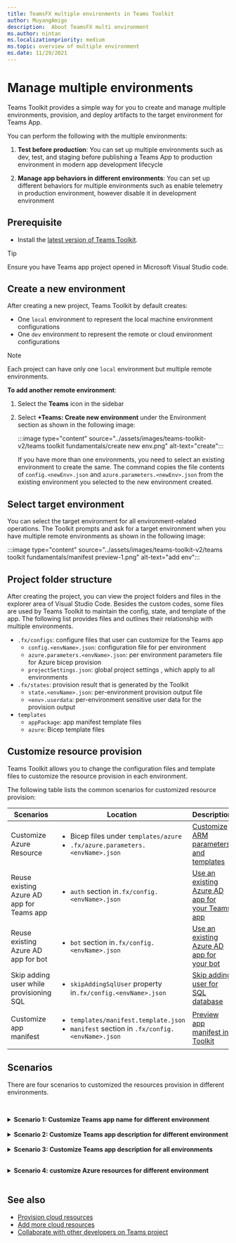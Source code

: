 ```yaml
---
title: TeamsFX multiple environments in Teams Toolkit
author: MuyangAmigo
description:  About TeamsFX multi environment
ms.author: nintan
ms.localizationpriority: medium
ms.topic: overview of multiple environment
ms.date: 11/29/2021
---
```


# Manage multiple environments

 Teams Toolkit provides a simple way for you to create and manage multiple environments, provision, and deploy artifacts to the target environment for Teams App.

 You can perform the following with the multiple environments:

1. **Test before production**: You can set up multiple environments such as dev, test, and staging before publishing a Teams App to production environment in modern app development lifecycle

2. **Manage app behaviors in different environments**: You can set up different behaviors for multiple environments such as enable telemetry in production environment, however disable it in development environment

## Prerequisite

* Install the [latest version of Teams Toolkit](https://marketplace.visualstudio.com/items?itemName=TeamsDevApp.ms-teams-vscode-extension).

> [!TIP]
> Ensure you have Teams app project opened in Microsoft Visual Studio code.

## Create a new environment

After creating a new project, Teams Toolkit by default creates:

* One `local` environment to represent the local machine environment configurations
* One `dev` environment to represent the remote or cloud environment configurations

> [!NOTE]
> Each project can have only one `local` environment but multiple remote environments.

**To add another remote environment**:

1. Select the **Teams** icon in the sidebar
2. Select **+Teams: Create new environment** under the Environment section as shown in the following image:

   :::image type="content" source="../assets/images/teams-toolkit-v2/teams toolkit fundamentals/create new env.png" alt-text="create":::

   If you have more than one environments, you need to select an existing environment to create the same. The command copies the file contents of `config.<newEnv>.json` and `azure.parameters.<newEnv>.json` from the existing environment you selected to the new environment created.

## Select target environment

You can select the target environment for all environment-related operations. The Toolkit prompts and ask for a target environment when you have multiple remote environments as shown in the following image:

:::image type="content" source="../assets/images/teams-toolkit-v2/teams toolkit fundamentals/manifest preview-1.png" alt-text="add env":::

## Project folder structure

After creating the project, you can view the project folders and files in the explorer area of Visual Studio Code. Besides the custom codes, some files are used by Teams Toolkit to maintain the config, state, and template of the app. The following list provides files and outlines their relationship with multiple environments.

* `.fx/configs`: configure files that user can customize for the Teams app
  * `config.<envName>.json`: configuration file for per environment 
  * `azure.parameters.<envName>.json`: per environment parameters file for Azure bicep provision
  * `projectSettings.json`: global project settings , which apply to all environments
* `.fx/states`: provision result that is generated by the Toolkit
  * `state.<envName>.json`: per-environment provision output file
  * `<env>.userdata`: per-environment sensitive user data for the provision output
* `templates`
  * `appPackage`: app manifest template files
  * `azure`: Bicep template files

## Customize resource provision

Teams Toolkit allows you to change the configuration files and template files to customize the resource provision in each environment.

The following table lists the common scenarios for customized resource provision:

| Scenarios | Location| Description |
| --- | --- | --- |
| Customize Azure Resource | <ul> <li>Bicep files under `templates/azure`</li> <li>`.fx/azure.parameters.<envName>.json`</li></ul> | [Customize ARM parameters and templates](provision.md#customize-arm-parameters-and-templates) |
| Reuse existing Azure AD app for Teams app | <ul> <li>`auth` section in`.fx/config.<envName>.json`</li> </ul> |  [Use an existing Azure AD app for your Teams app](provision.md#use-an-existing-azure-ad-app-for-your-teams-app) |
| Reuse existing Azure AD app for bot | <ul> <li>`bot` section in`.fx/config.<envName>.json`</li> </ul> | [Use an existing Azure AD app for your bot](provision.md#use-an-existing-azure-ad-app-for-your-bot) |
| Skip adding user while provisioning SQL | <ul> <li>`skipAddingSqlUser` property in`.fx/config.<envName>.json`</li> </ul> | [Skip adding user for SQL database](provision.md#skip-adding-user-for-sql-database) |
| Customize app manifest | <ul> <li>`templates/manifest.template.json`</li> <li>`manifest` section in `.fx/config.<envName>.json`</li>  </ul> | [Preview app manifest in Toolkit](TeamsFx-preview-and-customize-app-manifest.md)|

## Scenarios

There are four scenarios to customized the resources provision in different environments.
<br>

<br><details>
<summary><b>Scenario 1: Customize Teams app name for  different environment
</b></summary>

You can set the Teams app name to `myapp(dev)` for the default environment `dev`  and `myapp(staging)` for the staging environment `staging`.

Perform the following steps for customization:

1. Open config file `.fx/configs/config.dev.json`
2. Update the property of *manifest > appName > short* to `myapp(dev)`

  The updates to `.fx/configs/config.dev.json` are as follows:

  ```json
  {
      "$schema": "https://aka.ms/teamsfx-env-config-schema",
      "description": "You can customize the TeamsFx config for different environments.   Visit https://aka.ms/teamsfx-env-config to learn more about this.",
      "manifest": {
          "appName": {
              "short": "myapp(dev)"
              ...
          }
      }
      ...
  }
  ```

3. Create a new environment and name it `staging` if it doesn't exist
4. Open config file `.fx/configs/config.staging.json`
5. Update the same property `myapp(staging)`
6. Run provision command on `dev` and `staging` environment to update the app name in remote environments. To run provision command with Teams Toolkit, see [provision](provision.md#provision-using-teams-toolkit)
</details>
<br>


<details>
<summary><b>Scenario 2: Customize Teams app description for different environment</b></summary>

In this scenario, you will learn how to set different Teams app description for the different environments:

* For the default environment `dev`, the description is `my app description for dev`
* For the staging environment `staging`, the description is `my app description for staging`

Perform the following steps for customization:

1. Open config file `.fx/configs/config.dev.json`
2. Add new property of *manifest > description > short* with value `my app description for dev`

  The updates to `.fx/configs/config.dev.json` are as follows:

  ```json
  {
      "$schema": "https://aka.ms/teamsfx-env-config-schema",
      "description": "You can customize the TeamsFx config for different environments.   Visit https://aka.ms/teamsfx-env-config to learn more about this.",
      "manifest": {
          ...
          "description": {
              "short": "`my app description for dev"
              ...
          }
      }
      ...
  }
  ```

3. Create a new environment and name it `staging` if it doesn't exist
4. Open config file `.fx/configs/config.staging.json`
5. Add the same property to `my app description for staging`
6. Open Teams app manifest template `templates/appPackage/manifest.template.json`
7. Update the property `description > short` to use the **variable** defined in configure files with mustache syntax `{{config.manifest.description.short}}`
  
  The updates to `manifest.template.json` are as follows:

  ```json
  {
    "$schema": "https://developer.microsoft.com/en-us/json-schemas/teams/v1.11/MicrosoftTeams.schema.json",
    "manifestVersion": "1.11",
    "version": "1.0.0",
    ...
    "description": {
      "short": "{{config.manifest.description.short}}", 
      ...
    },
    ...
  }
  ```

8. Run provision command against `dev` and `staging` environment to update the app name in remote environments. To run provision command with Teams Toolkit, see [provision](provision.md#provision-using-teams-toolkit)

</details>
<br>

<details>
<summary><b>Scenario 3: Customize Teams app description for all environments</b></summary>

In this scenario, you will learn how to set the description of Teams app to `my app description` for all the environments.

As the Teams app manifest template is shared across all environments, we can update the description value in it for our target:

1. Open Teams app manifest template `templates/appPackage/manifest.template.json`
2. Update the property `description > short` with **hard-coded string** `my app description`
  
  The updates to `manifest.template.json` are as follows:

  ```json
  {
    "$schema": "https://developer.microsoft.com/en-us/json-schemas/teams/v1.11/MicrosoftTeams.schema.json",
    "manifestVersion": "1.11",
    "version": "1.0.0",
    ...
    "description": {
      "short": "my app description",
      ...
    },
    ...
  }

  ```

3. Run the provision command against **all** environment to update the app name in remote environments. To run provision command with Teams Toolkit, see [provision](provision.md#provision-using-teams-toolkit).

<br></details>
<br>

<details>
<br><summary><b>Scenario 4: customize Azure resources for different environment</b></summary>
You can customize Azure resources for each environment, for example specify Azure Function name, by editing the environment corresponding to 
fx/configs/azure.parameters.{env}.json. file.

For more information on Bicep template and parameter files, see [provision cloud resources](provision.md)
</details>
</br>

## See also

* [Provision cloud resources](provision.md)
* [Add more cloud resources](add-resource.md)
* [Collaborate with other developers on Teams project](TeamsFx-collaboration.md)
